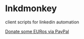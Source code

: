 # lnkdmonkey
client scripts for linkedin automation

  [Donate some EURos via PayPal](https://www.paypal.com/cgi-bin/webscr?cmd=_donations&business=ZLRJHLVMQ9MEL&item_name=lnkdmonkey-donate&currency_code=EUR&source=url)
